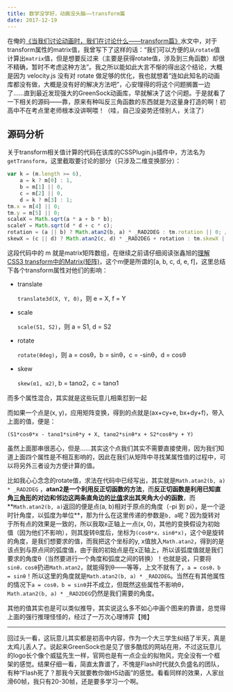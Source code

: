 ```yaml
---
title: 数学没学好，动画没头脑——transform篇
date: 2017-12-19
---
```


在俺的[《当我们讨论动画时，我们在讨论什么——transform篇》](http://b-sirius.me/2017/04/19/%E5%8A%A8%E7%94%BBtransform%E7%AF%87/)水文中，对于transform属性的matrix值，我曾写下了这样的话：“我们可以方便的从`rotate`值计算出`matrix`值，但是想要反过来（主要是获得rotate值，涉及到三角函数）却很不精确，暂时不考虑这种方法”。我之所以能如此大言不惭的得出这个结论，大概是因为 velocity.js 没有对 rotate 做足够的优化，我也就想着“连如此知名的动画库都没有做，大概是没有好的解决方法吧”，心安理得的将这个问题搁置一边了......直到最近发现强大的GreenSock动画库，早就解决了这个问题。于是就看了一下相关的源码——靠，原来有种叫反三角函数的东西就是为这量身打造的啊！初高中不在考点里老师根本没讲啊喂！（哇，自己没姿势还怪别人，关注了）

## 源码分析

关于transform相关值计算的代码在该库的CSSPlugin.js插件中，方法名为`getTransform`，这里截取要讨论的部分（只涉及二维变换部分）：

```Javascript
var k = (m.length >= 6),
    a = k ? m[0] : 1,
    b = m[1] || 0,
    c = m[2] || 0,
    d = k ? m[3] : 1;
tm.x = m[4] || 0;
tm.y = m[5] || 0;
scaleX = Math.sqrt(a * a + b * b);
scaleY = Math.sqrt(d * d + c * c);
rotation = (a || b) ? Math.atan2(b, a) * _RAD2DEG : tm.rotation || 0; //note: if scaleX is 0, we cannot accurately measure rotation. Same for skewX with a scaleY of 0. Therefore, we default to the previously recorded value (or zero if that doesn't exist).
skewX = (c || d) ? Math.atan2(c, d) * _RAD2DEG + rotation : tm.skewX || 0;
```

这段代码中的 m 就是matrix矩阵数组，在继续之前请仔细阅读张鑫旭的[理解CSS3 transform中的Matrix(矩阵)](http://www.zhangxinxu.com/wordpress/2012/06/css3-transform-matrix-%E7%9F%A9%E9%98%B5/)，这个m便是所谓的[a, b, c, d, e, f]，这里总结下各个transform属性对他们的影响：

- translate

  `translate3d(X, Y, 0)`，则 e = X, f = Y

- scale

  `scale(S1, S2)`，则 a = S1, d = S2

- rotate

  `rotate(θdeg)`，则 a = cosθ，b = sinθ，c = -sinθ，d = cosθ

- skew

  `skew(α1, α2)`, b = tanα2，c = tanα1

而多个属性混合，其实就是这些玩意儿相乘怼到一起

而如果一个点是(x, y)，应用矩阵变换，得到的点就是(ax+cy+e, bx+dy+f)，带入上面的值，便是：

`(S1*cosθ*x - tanα1*sinθ*y + X, tanα2*sinθ*x + S2*cosθ*y + Y)`

虽然上面那串很恶心，但是…...其实这个点我们其实不需要直接使用，因为我们知道上面四个属性是不相互影响的，因此在我们从矩阵中寻找某属性值的过程中，可以将另外三者设为方便计算的值。

比如我心心念念的rotate值，求法在代码中已经写出，其实就是`Math.atan2(b, a) * _RAD2DEG` ，**atan2是一个利用反正切函数的方法**，而**反正切函数是利用已知直角[三角形](https://zh.wikipedia.org/wiki/%E4%B8%89%E8%A7%92%E5%BD%A2)的对边和邻边这两条直角边的[比值](https://zh.wikipedia.org/wiki/%E6%AF%94%E4%BE%8B)求出其夹角大小的函数**，而**`Math.atan2(b, a)`返回的便是点(a, b)相对于原点的角度（-pi 到 pi），是一个逆时针角度，以弧度为单位**，那为什么在这里传递的参数是`b, a`呢？因为旋转对于所有点的效果是一致的，所以我取x正轴上一点(x, 0)，其他的变换假设为初始值（因为他们不影响），则其旋转θ度后，坐标为`(cosθ*x，sinθ*x)`，这个θ是旋转的角度，是我们想要求的值，而我把这个坐标的y, x值放入`Math.atan2`，得到的是该点到与原点间的弧度值，由于我的初始点是在x正轴上，所以该弧度值就是我们要求的角度θ（当然要进行一个角度和弧度之间的转换）！也就是说，只要将`sinθ，cosθ`扔进`Math.atan2`，就能得到θ——等等，上文不就有了，`a = cosθ，b = sinθ`！所以这里的角度就是`Math.atan2(b, a) * _RAD2DEG`。当然在有其他属性的情况下`a = cosθ，b = sinθ`并不成立，但既然这些属性不影响θ，`Math.atan2(b, a) * _RAD2DEG`仍然是我们需要的角度。

其他的值其实也是可以类似推导，其实说这么多不如心中画个图来的靠谱，总觉得上面的强行推理怪怪的，经过了一万次心理博弈【摊】

------

回过头一看，这玩意儿其实都是初高中内容，作为一个大三学生纠结了半天，真是太鸡儿丢人了。说起来GreenSock也是见了很多酷炫的网站在用，不过这玩意儿的logo长个像个威猛先生一样，官网也是有一点企业的拟物风，完全没有一个框架的感觉。结果仔细一看，简直太靠谱了，不愧是Flash时代就久负盛名的团队，有种“Flash死了？那我今天就要教你做H5动画”的感觉。看看同样的效果，人家丝滑60帧，我只有20-30帧，还是要多学习一个啊。